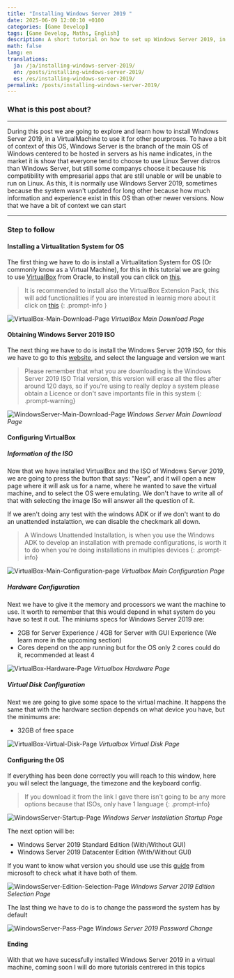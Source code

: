 ```yaml
---
title: "Installing Windows Server 2019 "
date: 2025-06-09 12:00:10 +0100
categories: [Game Develop]
tags: [Game Develop, Maths, English]
description: A short tutorial on how to set up Windows Server 2019, in a Virtual Machine
math: false
lang: en
translations:
  ja: /ja/installing-windows-server-2019/
  en: /posts/installing-windows-server-2019/
  es: /es/installing-windows-server-2019/
permalink: /posts/installing-windows-server-2019/
---
```


### What is this post about?

---

During this post we are going to explore and learn how to install Windows Server 2019, in a VirtualMachine to use it for other pourproses. To have a bit of context of this OS, Windows Server is the branch of the main OS of Windows centered to be hosted in servers as his name indicates, in the market it is show that everyone tend to choose to use Linux Server distros than Windows Server, but still some companys choose it because his compatibility with empresarial apps that are still unable or will be unable to run on Linux. As this, it is normally use Windows Server 2019, sometimes because the system wasn't updated for long other because how much information and experience exist in this OS than other newer versions. Now that we have a bit of context we can start

---

### Step to follow

#### Installing a Virtualitation System for OS

The first thing we have to do is install a Virtualitation System for OS (Or commonly know as a Virtual Machine), for this in this tutorial we are going to use [VirtualBox](https://www.virtualbox.org/) from Oracle, to install you can click on [this](https://www.virtualbox.org/wiki/Downloads). 

> It is recommended to install also the VirtualBox Extension Pack, this will add functionalities if you are interested in learnig more about it click on [this](https://docs.oracle.com/en/virtualization/virtualbox/6.0/user/intro-installing.html)
{: .prompt-info }

![VirtualBox-Main-Download-Page](assets/photos/Installing-Windows-Server-2019/Virtual-Box-Main-Page.png)
_VirtualBox Main Download Page_

#### Obtaining Windows Server 2019 ISO

The next thing we have to do is install the Windows Server 2019 ISO, for this we have to go to this [website](https://www.microsoft.com/en-us/evalcenter/download-windows-server-2019), and select the language and version we want

> Please remember that what you are downloading is the Windows Server 2019 ISO Trial version, this version will erase all the files after around 120 days, so if you're using to really deploy a system please obtain a Licence or don't save importants file in this system
{: .prompt-warning}

![WindowsServer-Main-Download-Page](assets/photos/Installing-Windows-Server-2019/Windows-Server-2019-Main-Down-Page.png)
_Windows Server Main Download Page_


#### Configuring VirtualBox

##### Information of the ISO

Now that we have installed VirtualBox and the ISO of Windows Server 2019, we are going to press the button that says: "New", and it will open a new page where it will ask us for a name, where he wanted to save the virtual machine, and to select the OS were emulating. We don't have to write all of that with selecting the image ISo will answer all the question of it.

If we aren't doing any test with the windows ADK or if we don't want to do an unattended instalattion, we can disable the checkmark all down.

> A Windows Unattended Installation, is when you use the Windows ADK to develop an installation with premade configurations, is worth it to do when you're doing installations in multiples devices
{: .prompt-info}

![VirtualBox-Main-Configuration-page](assets/photos/Installing-Windows-Server-2019/Configure-Page-VirtualBox.png)
_Virtualbox Main Configuration Page_

##### Hardware Configuration

Next we have to give it the memory and processors we want the machine to use. It worth to remember that this would depend in what system do you have so test it out. The miniums specs for Windows Server 2019 are:

- 2GB for Server Experience / 4GB for Server with GUI Experience (We learn more in the upcoming section)
- Cores depend on the app running but for the OS only 2 cores could do it, recommended at least 4

![VirtualBox-Hardware-Page](assets/photos/Installing-Windows-Server-2019/Virtual-Box-Hardware-Page.png)
_Virtualbox Hardware Page_

##### Virtual Disk Configuration

Next we are going to give some space to the virtual machine. It happens the same that with the hardware section depends on what device you have, but the minimums are:

- 32GB of free space

![VirtualBox-Virtual-Disk-Page](assets/photos/Installing-Windows-Server-2019/Virtual-Box-Disk-Configuration-Page.png)
_Virtualbox Virtual Disk Page_

#### Configuring the OS

If everything has been done correctly you will reach to this window, here you will select the language, the timezone and the keyboard config.

> If you download it from the link I gave there isn't going to be any more options because that ISOs, only have 1 language
{: .prompt-info}

![WindowsServer-Startup-Page](assets/photos/Installing-Windows-Server-2019/Windows-Server-2019-Startup-Page.png)
_Windows Server Installation Startup Page_

The next option will be:

- Windows Server 2019 Standard Edition (With/Without GUI)
- Windows Server 2019 Datacenter Edition (With/Without GUI)

If you want to know what version you should use use this [guide](https://learn.microsoft.com/en-us/windows-server/get-started/editions-comparison?pivots=windows-server-2019) from microsoft to check what it have both of them.

![WindowsServer-Edition-Selection-Page](assets/photos/Installing-Windows-Server-2019/Windows-Server-2019-Selection-Edition-Screen.png)
_Windows Server 2019 Edition Selection Page_

The last thing we have to do is to change the password the system has by default

![WindowsServer-Pass-Page](assets/photos/Installing-Windows-Server-2019/Windows-Server-2019-Change-Pass-Pg.png)
_Windows Server 2019 Password Change_

#### Ending

With that we have sucessfully installed Windows Server 2019 in a virtual machine, coming soon I will do more tutorials centrered in this topics
